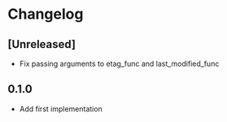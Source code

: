 # Changelog

## [Unreleased]
- Fix passing arguments to etag_func and last_modified_func

## 0.1.0
- Add first implementation
